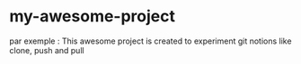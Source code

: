 # my-awesome-project
par exemple : This awesome project is created to experiment git notions like clone, push and pull
